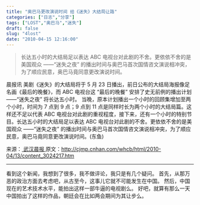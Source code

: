 ```yaml
---
title: "奥巴马更改演说时间 给《迷失》大结局让路"
categories: ["日志","分享"]
tags: ["LOST","奥巴马","迷失"]
draft: false
slug: "4lost"
date: "2010-04-15 12:16:00"
---
```


> 长达五小时的大结局足以表达 ABC 电视台对此剧的不舍。更依依不舍的是美国观众 ——“迷失之夜” 的播出时间与奥巴马首次国情咨文演说相冲突，为了顺应民意，奥巴马竟同意更改演说时间。

晨报讯 美剧《迷失》的大结局将于 5 月 23 日播出，前日公布的大结局海报像足名画《最后的晚餐》，而 ABC 电视台这 “最后的晚餐” 安排了史无前例的播出计划 ——“迷失之夜” 将长达五小时。
当晚，原本计划播出一个小时的回顾集增加至两个小时，时间为 7 点到 9 点；9 点到 11 点是同样时长为两个小时的大结局篇。这样还不足以代表 ABC 电视台对此剧的重视程度，接下来，还有一个小时的特别节目。长达五小时的大结局足以表达 ABC 电视台对此剧的不舍。更依依不舍的是美国观众 ——“迷失之夜” 的播出时间与奥巴马首次国情咨文演说相冲突，为了顺应民意，奥巴马竟同意更改演说时间。(东鱼)

来源：<a href="http://cjmp.cnhan.com/whcb/html/2010-04/13/content_3024217.htm" target="_blank"> 武汉晨报 </a> 
原文：<a href="http://cjmp.cnhan.com/whcb/html/2010-04/13/content_3024217.htm" target="_blank">http://cjmp.cnhan.com/whcb/html/2010-04/13/content_3024217.htm</a>
<hr>
看到这个新闻，我想到了很多，我不做评论，我只是有几个疑问。
首先，从那万恶的政治方面去考虑吧，从古至今，这事儿它就不可能发生在中国。
然后，中国现在的艺术技术水平，能拍出这样一部牛逼的电视剧么。
好吧，就算有那么一天中国拍出了这样的作品，朝廷会在比如两会期间为其让步么。

